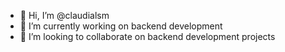 - 👋 Hi, I’m @claudialsm
- 👀 I’m currently working on backend development
- 💞️ I’m looking to collaborate on backend development projects

<!---
claudialsm/claudialsm is a ✨ special ✨ repository because its `README.md` (this file) appears on your GitHub profile.
You can click the Preview link to take a look at your changes.
--->
